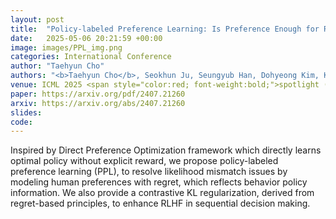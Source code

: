 ```yaml
---
layout: post
title:  "Policy-labeled Preference Learning: Is Preference Enough for RLHF?"
date:   2025-05-06 20:21:59 +00:00
image: images/PPL_img.png
categories: International Conference
author: "Taehyun Cho"
authors: "<b>Taehyun Cho</b>, Seokhun Ju, Seungyub Han, Dohyeong Kim, Kyungjae Lee, Jungwoo Lee"
venue: ICML 2025 <span style="color:red; font-weight:bold;">spotlight (Top 2.6%)</span>
paper: https://arxiv.org/pdf/2407.21260
arxiv: https://arxiv.org/abs/2407.21260
slides: 
code: 
---
```

Inspired by Direct Preference Optimization framework which directly learns optimal policy without explicit reward, 
we propose policy-labeled preference learning (PPL), to resolve likelihood mismatch issues by modeling human preferences with regret, which reflects behavior policy information. 
We also provide a contrastive KL regularization, derived from regret-based principles, to enhance RLHF in sequential decision making.
